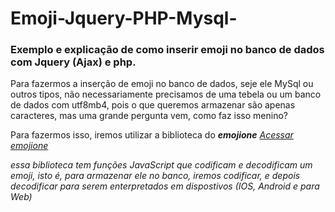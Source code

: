 # Emoji-Jquery-PHP-Mysql-
<h3>Exemplo e explicação de como inserir emoji no banco de dados com Jquery (Ajax) e php.</h3> 
<p>Para fazermos a inserção de emoji no banco de dados, seje ele MySql ou outros tipos, não necessariamente precisamos de uma tebela ou um banco de dados com utf8mb4, pois o que queremos armazenar são apenas caracteres, mas uma grande pergunta vem, como faz isso menino?</p>
<p>Para fazermos isso, iremos utilizar a biblioteca do <em><b>emojione</b><em> <a href="https://demos.emojione.com/latest/index.html#extras">Acessar emojione</a></p> essa biblioteca tem funções JavaScript que codificam e decodificam um emoji, isto é, para armazenar ele no banco, iremos codificar, e depois decodificar para serem enterpretados em dispostivos (IOS, Android e para Web)</p>
